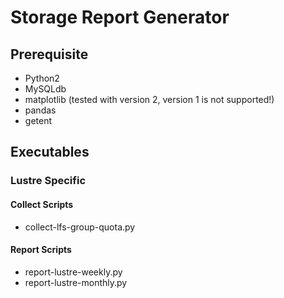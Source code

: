 # Storage Report Generator

## Prerequisite

* Python2
* MySQLdb
* matplotlib (tested with version 2, version 1 is not supported!)
* pandas
* getent

## Executables

### Lustre Specific

#### Collect Scripts
* collect-lfs-group-quota.py

#### Report Scripts
* report-lustre-weekly.py
* report-lustre-monthly.py
